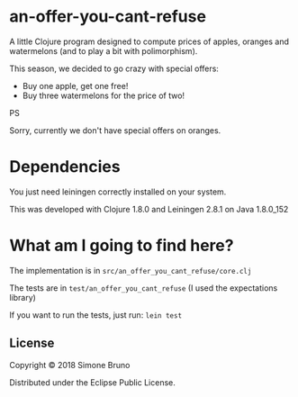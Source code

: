 # an-offer-you-cant-refuse

A little Clojure program designed to compute prices of apples, oranges and watermelons (and to play a bit with polimorphism).

This season, we decided to go crazy with special offers:

- Buy one apple, get one free!
- Buy three watermelons for the price of two!

PS

Sorry, currently we don't have special offers on oranges.

# Dependencies

You just need leiningen correctly installed on your system.

This was developed with Clojure 1.8.0 and Leiningen 2.8.1 on Java 1.8.0\_152 

# What am I going to find here?

The implementation is in `src/an_offer_you_cant_refuse/core.clj`

The tests are in `test/an_offer_you_cant_refuse` (I used the expectations library)

If you want to run the tests, just run: `lein test`

## License

Copyright © 2018 Simone Bruno

Distributed under the Eclipse Public License.

